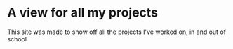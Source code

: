 # A view for all my projects
This site was made to show off all the projects I've worked on, in and out of school
